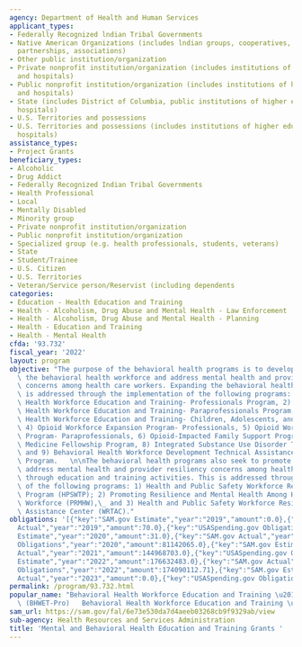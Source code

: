```yaml
---
agency: Department of Health and Human Services
applicant_types:
- Federally Recognized lndian Tribal Governments
- Native American Organizations (includes lndian groups, cooperatives, corporations,
  partnerships, associations)
- Other public institution/organization
- Private nonprofit institution/organization (includes institutions of higher education
  and hospitals)
- Public nonprofit institution/organization (includes institutions of higher education
  and hospitals)
- State (includes District of Columbia, public institutions of higher education and
  hospitals)
- U.S. Territories and possessions
- U.S. Territories and possessions (includes institutions of higher education and
  hospitals)
assistance_types:
- Project Grants
beneficiary_types:
- Alcoholic
- Drug Addict
- Federally Recognized Indian Tribal Governments
- Health Professional
- Local
- Mentally Disabled
- Minority group
- Private nonprofit institution/organization
- Public nonprofit institution/organization
- Specialized group (e.g. health professionals, students, veterans)
- State
- Student/Trainee
- U.S. Citizen
- U.S. Territories
- Veteran/Service person/Reservist (including dependents
categories:
- Education - Health Education and Training
- Health - Alcoholism, Drug Abuse and Mental Health - Law Enforcement
- Health - Alcoholism, Drug Abuse and Mental Health - Planning
- Health - Education and Training
- Health - Mental Health
cfda: '93.732'
fiscal_year: '2022'
layout: program
objective: "The purpose of the behavioral health programs is to develop and expand\
  \ the behavioral health workforce and address mental health and provider resiliency\
  \ concerns among health care workers. Expanding the behavioral health workforce\
  \ is addressed through the implementation of the following programs: 1) Behavioral\
  \ Health Workforce Education and Training- Professionals Program, 2) Behavioral\
  \ Health Workforce Education and Training- Paraprofessionals Program, 3) Behavioral\
  \ Health Workforce Education and Training- Children, Adolescents, and Young Adults,\
  \ 4) Opioid Workforce Expansion Program- Professionals, 5) Opioid Workforce Expansion\
  \ Program- Paraprofessionals, 6) Opioid-Impacted Family Support Program, 7) Addiction\
  \ Medicine Fellowship Program, 8) Integrated Substance Use Disorder Training Program,\
  \ and 9) Behavioral Health Workforce Development Technical Assistance and Evaluation\
  \ Program.   \n\nThe behavioral health programs also seek to promote efforts to\
  \ address mental health and provider resiliency concerns among health care workers\
  \ through education and training activities. This is addressed through the implementation\
  \ of the following programs: 1) Health and Public Safety Workforce Resiliency Training\
  \ Program (HPSWTP); 2) Promoting Resilience and Mental Health Among Health Professional\
  \ Workforce (PRMHW),\_ and 3) Health and Public Safety Workforce Resiliency Technical\
  \ Assistance Center (WRTAC)."
obligations: '[{"key":"SAM.gov Estimate","year":"2019","amount":0.0},{"key":"SAM.gov
  Actual","year":"2019","amount":70.0},{"key":"USASpending.gov Obligations","year":"2019","amount":63371102.0},{"key":"SAM.gov
  Estimate","year":"2020","amount":31.0},{"key":"SAM.gov Actual","year":"2020","amount":32801685.0},{"key":"USASpending.gov
  Obligations","year":"2020","amount":81142065.0},{"key":"SAM.gov Estimate","year":"2021","amount":176374103.0},{"key":"SAM.gov
  Actual","year":"2021","amount":144968703.0},{"key":"USASpending.gov Obligations","year":"2021","amount":143645210.29},{"key":"SAM.gov
  Estimate","year":"2022","amount":176632483.0},{"key":"SAM.gov Actual","year":"2022","amount":176675645.0},{"key":"USASpending.gov
  Obligations","year":"2022","amount":174090112.71},{"key":"SAM.gov Estimate","year":"2023","amount":185026989.0},{"key":"SAM.gov
  Actual","year":"2023","amount":0.0},{"key":"USASpending.gov Obligations","year":"2023","amount":179265164.8}]'
permalink: /program/93.732.html
popular_name: "Behavioral Health Workforce Education and Training \u2013 Professionals\
  \ (BHWET-Pro)   Behavioral Health Workforce Education and Training \u2013 Paraprofes"
sam_url: https://sam.gov/fal/6e73e530da7d4aeeb03268cb9f9329ab/view
sub-agency: Health Resources and Services Administration
title: 'Mental and Behavioral Health Education and Training Grants '
---
```

